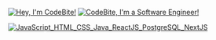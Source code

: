 [![Hey, I'm CodeBite!](https://pimp-my-readme-next.vercel.app/api/sliding-text?emojis=1f385&text=Hey%2C%20I%27m%20CodeBite%21)](https://pimp-my-readme-next.vercel.app)
[![CodeBite, I'm a Software Engineer!](https://pimp-my-readme-next.vercel.app/api/wavy-banner?subtitle=I%27m%20a%20Software%20Engineer%21&title=CodeBite)](https://pimp-my-readme-next.vercel.app)

[![JavaScript_HTML_CSS_Java_ReactJS_PostgreSQL_NextJS](https://pimp-my-readme-next.vercel.app/api/technology?technology=JavaScript_HTML_CSS_Java_ReactJS_PostgreSQL_NextJS)](https://pimp-my-readme-next.vercel.app)
